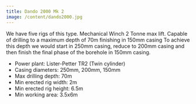```yaml
---
title: Dando 2000 Mk 2
image: /content/dando2000.jpg
---
```


We have five rigs of this type.
Mechanical Winch 2 Tonne max lift.
Capable of drilling to a maximum depth of 70m finishing in 150mm casing
To achieve this depth we would start in 250mm casing, reduce to 200mm casing and then finish the final phase of the borehole in 150mm casing.

- Power plant: Lister-Petter TR2 (Twin cylinder)
- Casing diameters: 250mm, 200mm, 150mm
- Max drilling depth: 70m
- Min erected rig width: 2m
- Min erected rig height: 6.5m
- Min working area: 3.5x6m
